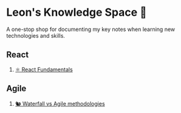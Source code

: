 # Leon's Knowledge Space 📝

A one-stop shop for documenting my key notes when learning new technologies and skills.

## React

1. [⚛ React Fundamentals](./React/WhatisReact)

## Agile

1. [🐿 Waterfall vs Agile methodologies](./Agile/WaterfallAgile)

